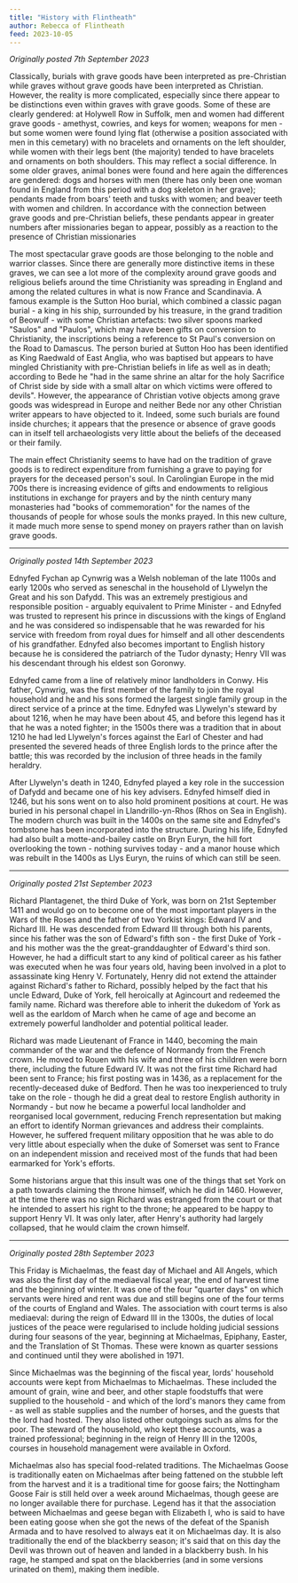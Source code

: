 ```yaml
---
title: "History with Flintheath"
author: Rebecca of Flintheath
feed: 2023-10-05
---
```


_Originally posted 7th September 2023_

Classically, burials with grave goods have been interpreted as pre-Christian while graves without grave goods have been interpreted as Christian. However, the reality is more complicated, especially since there appear to be distinctions even within graves with grave goods. Some of these are clearly gendered: at Holywell Row in Suffolk, men and women had different grave goods - amethyst, cowries, and keys for women; weapons for men - but some women were found lying flat (otherwise a position associated with men in this cemetary) with no bracelets and ornaments on the left shoulder, while women with their legs bent (the majority) tended to have bracelets and ornaments on both shoulders. This may reflect a social difference. In some older graves, animal bones were found and here again the differences are gendered: dogs and horses with men (there has only been one woman found in England from this period with a dog skeleton in her grave); pendants made from boars' teeth and tusks with women; and beaver teeth with women and children. In accordance with the connection between grave goods and pre-Christian beliefs, these pendants appear in greater numbers after missionaries began to appear, possibly as a reaction to the presence of Christian missionaries

The most spectacular grave goods are those belonging to the noble and warrior classes. Since there are generally more distinctive items in these graves, we can see a lot more of the complexity around grave goods and religious beliefs around the time Christianity was spreading in England and among the related cultures in what is now France and Scandinavia. A famous example is the Sutton Hoo burial, which combined a classic pagan burial - a king in his ship, surrounded by his treasure, in the grand tradition of Beowulf - with some Christian artefacts: two silver spoons marked "Saulos" and "Paulos", which may have been gifts on conversion to Christianity, the inscriptions being a reference to St Paul's conversion on the Road to Damascus. The person buried at Sutton Hoo has been identified as King Raedwald of East Anglia, who was baptised but appears to have mingled Christianity with pre-Christian beliefs in life as well as in death; according to Bede he "had in the same shrine an altar for the holy Sacrifice of Christ side by side with a small altar on which victims were offered to devils". However, the appearance of Christian votive objects among grave goods was widespread in Europe and neither Bede nor any other Christian writer appears to have objected to it. Indeed, some such burials are found inside churches; it appears that the presence or absence of grave goods can in itself tell archaeologists very little about the beliefs of the deceased or their family.

The main effect Christianity seems to have had on the tradition of grave goods is to redirect expenditure from furnishing a grave to paying for prayers for the deceased person's soul. In Carolingian Europe in the mid 700s there is increasing evidence of gifts and endowments to religious institutions in exchange for prayers and by the ninth century many monasteries had "books of commemoration" for the names of the thousands of people for whose souls the monks prayed. In this new culture, it made much more sense to spend money on prayers rather than on lavish grave goods.

-----------------------------------

_Originally posted 14th September 2023_

Ednyfed Fychan ap Cynwrig was a Welsh nobleman of the late 1100s and early 1200s who served as seneschal in the household of Llywelyn the Great and his son Dafydd. This was an extremely prestigious and responsible position - arguably equivalent to Prime Minister - and Ednyfed was trusted to represent his prince in discussions with the kings of England and he was considered so indispensable that he was rewarded for his service with freedom from royal dues for himself and all other descendents of his grandfather. Ednyfed also becomes important to English history because he is considered the patriarch of the Tudor dynasty; Henry VII was his descendant through his eldest son Goronwy.

Ednyfed came from a line of relatively minor landholders in Conwy. His father, Cynwrig, was the first member of the family to join the royal household and he and his sons formed the largest single family group in the direct service of a prince at the time. Ednyfed was Llywelyn's steward by about 1216, when he may have been about 45, and before this legend has it that he was a noted fighter; in the 1500s there was a tradition that in about 1210 he had led Llywelyn's forces against the Earl of Chester and had presented the severed heads of three English lords to the prince after the battle; this was recorded by the inclusion of three heads in the family heraldry.

After Llywelyn's death in 1240, Ednyfed played a key role in the succession of Dafydd and became one of his key advisers. Ednyfed himself died in 1246, but his sons went on to also hold prominent positions at court. He was buried in his personal chapel in Llandrillo-yn-Rhos (Rhos on Sea in English). The modern church was built in the 1400s on the same site and Ednyfed's tombstone has been incorporated into the structure. During his life, Ednyfed had also built a motte-and-bailey castle on Bryn Euryn, the hill fort overlooking the town - nothing survives today - and a manor house which was rebuilt in the 1400s as Llys Euryn, the ruins of which can still be seen.

-----------------------------------

_Originally posted 21st September 2023_

Richard Plantagenet, the third Duke of York, was born on 21st September 1411 and would go on to become one of the most important players in the Wars of the Roses and the father of two Yorkist kings: Edward IV and Richard III. He was descended from Edward III through both his parents, since his father was the son of Edward's fifth son - the first Duke of York - and his mother was the the great-granddaughter of Edward's third son. However, he had a difficult start to any kind of political career as his father was executed when he was four years old, having been involved in a plot to assassinate king Henry V. Fortunately, Henry did not extend the attainder against Richard's father to Richard, possibly helped by the fact that his uncle Edward, Duke of York, fell heroically at Agincourt and redeemed the family name. Richard was therefore able to inherit the dukedom of York as well as the earldom of March when he came of age and become an extremely powerful landholder and potential political leader.

Richard was made Lieutenant of France in 1440, becoming the main commander of the war and the defence of Normandy from the French crown. He moved to Rouen with his wife and three of his children were born there, including the future Edward IV. It was not the first time Richard had been sent to France; his first posting was in 1436, as a replacement for the recently-deceased duke of Bedford. Then he was too inexperienced to truly take on the role - though he did a great deal to restore English authority in Normandy - but now he became a powerful local landholder and reorganised local government, reducing French representation but making an effort to identify Norman grievances and address their complaints. However, he suffered frequent military opposition that he was able to do very little about especially when the duke of Somerset was sent to France on an independent mission and received most of the funds that had been earmarked for York's efforts.

Some historians argue that this insult was one of the things that set York on a path towards claiming the throne himself, which he did in 1460. However, at the time there was no sign Richard was estranged from the court or that he intended to assert his right to the throne; he appeared to be happy to support Henry VI. It was only later, after Henry's authority had largely collapsed, that he would claim the crown himself.

-----------------------------------

_Originally posted 28th September 2023_

This Friday is Michaelmas, the feast day of Michael and All Angels, which was also the first day of the mediaeval fiscal year, the end of harvest time and the beginning of winter. It was one of the four "quarter days" on which servants were hired and rent was due and still begins one of the four terms of the courts of England and Wales. The association with court terms is also mediaeval: during the reign of Edward III in the 1300s, the duties of local justices of the peace were regularised to include holding judicial sessions during four seasons of the year, beginning at Michaelmas, Epiphany, Easter, and the Translation of St Thomas. These were known as quarter sessions and continued until they were abolished in 1971.

Since Michaelmas was the beginning of the fiscal year, lords' household accounts were kept from Michaelmas to Michaelmas. These included the amount of grain, wine and beer, and other staple foodstuffs that were supplied to the household - and which of the lord's manors they came from - as well as stable supplies and the number of horses, and the guests that the lord had hosted. They also listed other outgoings such as alms for the poor. The steward of the household, who kept these accounts, was a trained professional; beginning in the reign of Henry III in the 1200s, courses in household management were available in Oxford.

Michaelmas also has special food-related traditions. The Michaelmas Goose is traditionally eaten on Michaelmas after being fattened on the stubble left from the harvest and it is a traditional time for goose fairs; the Nottingham Goose Fair is still held over a week around Michaelmas, though geese are no longer available there for purchase. Legend has it that the association between Michaelmas and geese began with Elizabeth I, who is said to have been eating goose when she got the news of the defeat of the Spanish Armada and to have resolved to always eat it on Michaelmas day. It is also traditionally the end of the blackberry season; it's said that on this day the Devil was thrown out of heaven and landed in a blackberry bush. In his rage, he stamped and spat on the blackberries (and in some versions urinated on them), making them inedible.